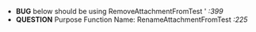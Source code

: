 - __BUG__ below should be using RemoveAttachmentFromTest ' _:399_
- __QUESTION__ Purpose Function Name: RenameAttachmentFromTest _:225_
